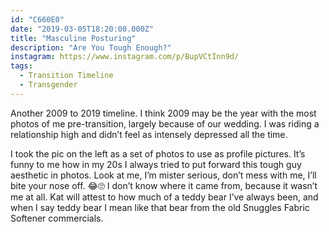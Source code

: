 ```yaml
---
id: "C660E0"
date: "2019-03-05T18:20:00.000Z"
title: "Masculine Posturing"
description: "Are You Tough Enough?"
instagram: https://www.instagram.com/p/BupVCtInn9d/
tags:
  - Transition Timeline
  - Transgender
---
```

Another 2009 to 2019 timeline. I think 2009 may be the year with the most photos of me pre-transition, largely because of our wedding. I was riding a relationship high and didn’t feel as intensely depressed all the time.

I took the pic on the left as a set of photos to use as profile pictures. It’s funny to me how in my 20s I always tried to put forward this tough guy aesthetic in photos. Look at me, I’m mister serious, don’t mess with me, I’ll bite your nose off. 😂🙄 I don’t know where it came from, because it wasn’t me at all. Kat will attest to how much of a teddy bear I’ve always been, and when I say teddy bear I mean like that bear from the old Snuggles Fabric Softener commercials.
